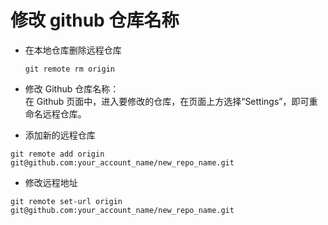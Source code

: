 # 修改 github 仓库名称

- 在本地仓库删除远程仓库

  ```
  git remote rm origin
  ```

- 修改 Github 仓库名称：  
  在 Github 页面中，进入要修改的仓库，在页面上方选择“Settings”，即可重命名远程仓库。

- 添加新的远程仓库

```
git remote add origin git@github.com:your_account_name/new_repo_name.git
```

- 修改远程地址

```
git remote set-url origin git@github.com:your_account_name/new_repo_name.git
```
